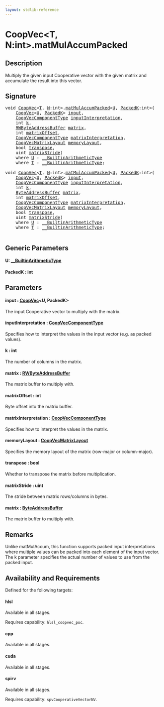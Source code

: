 ```yaml
---
layout: stdlib-reference
---
```


# CoopVec\<T, N:int\>\.matMulAccumPacked

## Description

Multiply the given input Cooperative vector with the given matrix and accumulate the result into this vector.



## Signature 

<pre>
<span class="code_keyword">void</span> <a href="index.html" class="code_type">CoopVec</a>&lt;<a href="index.html#typeparam-T" class="code_type">T</a>, <a href="index.html#decl-N" class="code_var">N</a>:<span class="code_keyword">int</span>&gt;.<a href="matmulaccumpacked-36b.html">matMulAccumPacked</a>&lt;<a href="matmulaccumpacked-36b.html#typeparam-U" class="code_type">U</a>, <a href="matmulaccumpacked-36b.html#decl-PackedK" class="code_var">PackedK</a>:<span class="code_keyword">int</span>&gt;(
    <a href="index.html" class="code_type">CoopVec</a>&lt;<a href="matmulaccumpacked-36b.html#typeparam-U" class="code_type">U</a>, <a href="matmulaccumpacked-36b.html#decl-PackedK" class="code_var">PackedK</a>&gt; <a href="matmulaccumpacked-36b.html#decl-input" class="code_param">input</a>,
    <a href="../coopveccomponenttype-047g/index.html" class="code_type">CoopVecComponentType</a> <a href="matmulaccumpacked-36b.html#decl-inputInterpretation" class="code_param">inputInterpretation</a>,
    <span class="code_keyword">int</span> <a href="matmulaccumpacked-36b.html#decl-k" class="code_param">k</a>,
    <a href="../rwbyteaddressbuffer-0126d/index.html" class="code_type">RWByteAddressBuffer</a> <a href="matmulaccumpacked-36b.html#decl-matrix" class="code_param">matrix</a>,
    <span class="code_keyword">int</span> <a href="matmulaccumpacked-36b.html#decl-matrixOffset" class="code_param">matrixOffset</a>,
    <a href="../coopveccomponenttype-047g/index.html" class="code_type">CoopVecComponentType</a> <a href="matmulaccumpacked-36b.html#decl-matrixInterpretation" class="code_param">matrixInterpretation</a>,
    <a href="../coopvecmatrixlayout-047d/index.html" class="code_type">CoopVecMatrixLayout</a> <a href="matmulaccumpacked-36b.html#decl-memoryLayout" class="code_param">memoryLayout</a>,
    <span class="code_keyword">bool</span> <a href="matmulaccumpacked-36b.html#decl-transpose" class="code_param">transpose</a>,
    <span class="code_keyword">uint</span> <a href="matmulaccumpacked-36b.html#decl-matrixStride" class="code_param">matrixStride</a>)
    <span class='code_keyword'>where</span> <a href="matmulaccumpacked-36b.html#typeparam-U" class="code_type">U</a> : <a href="../../interfaces/0_builtinarithmetictype-029j/index.html" class="code_type">__BuiltinArithmeticType</a>
    <span class='code_keyword'>where</span> <a href="index.html#typeparam-T" class="code_type">T</a> : <a href="../../interfaces/0_builtinarithmetictype-029j/index.html" class="code_type">__BuiltinArithmeticType</a>;

<span class="code_keyword">void</span> <a href="index.html" class="code_type">CoopVec</a>&lt;<a href="index.html#typeparam-T" class="code_type">T</a>, <a href="index.html#decl-N" class="code_var">N</a>:<span class="code_keyword">int</span>&gt;.<a href="matmulaccumpacked-36b.html">matMulAccumPacked</a>&lt;<a href="matmulaccumpacked-36b.html#typeparam-U" class="code_type">U</a>, <a href="matmulaccumpacked-36b.html#decl-PackedK" class="code_var">PackedK</a>:<span class="code_keyword">int</span>&gt;(
    <a href="index.html" class="code_type">CoopVec</a>&lt;<a href="matmulaccumpacked-36b.html#typeparam-U" class="code_type">U</a>, <a href="matmulaccumpacked-36b.html#decl-PackedK" class="code_var">PackedK</a>&gt; <a href="matmulaccumpacked-36b.html#decl-input" class="code_param">input</a>,
    <a href="../coopveccomponenttype-047g/index.html" class="code_type">CoopVecComponentType</a> <a href="matmulaccumpacked-36b.html#decl-inputInterpretation" class="code_param">inputInterpretation</a>,
    <span class="code_keyword">int</span> <a href="matmulaccumpacked-36b.html#decl-k" class="code_param">k</a>,
    <a href="../byteaddressbuffer-04b/index.html" class="code_type">ByteAddressBuffer</a> <a href="matmulaccumpacked-36b.html#decl-matrix" class="code_param">matrix</a>,
    <span class="code_keyword">int</span> <a href="matmulaccumpacked-36b.html#decl-matrixOffset" class="code_param">matrixOffset</a>,
    <a href="../coopveccomponenttype-047g/index.html" class="code_type">CoopVecComponentType</a> <a href="matmulaccumpacked-36b.html#decl-matrixInterpretation" class="code_param">matrixInterpretation</a>,
    <a href="../coopvecmatrixlayout-047d/index.html" class="code_type">CoopVecMatrixLayout</a> <a href="matmulaccumpacked-36b.html#decl-memoryLayout" class="code_param">memoryLayout</a>,
    <span class="code_keyword">bool</span> <a href="matmulaccumpacked-36b.html#decl-transpose" class="code_param">transpose</a>,
    <span class="code_keyword">uint</span> <a href="matmulaccumpacked-36b.html#decl-matrixStride" class="code_param">matrixStride</a>)
    <span class='code_keyword'>where</span> <a href="matmulaccumpacked-36b.html#typeparam-U" class="code_type">U</a> : <a href="../../interfaces/0_builtinarithmetictype-029j/index.html" class="code_type">__BuiltinArithmeticType</a>
    <span class='code_keyword'>where</span> <a href="index.html#typeparam-T" class="code_type">T</a> : <a href="../../interfaces/0_builtinarithmetictype-029j/index.html" class="code_type">__BuiltinArithmeticType</a>;

</pre>

## Generic Parameters

####  <a id="typeparam-U"></a>U: [\_\_BuiltinArithmeticType](../../interfaces/0_builtinarithmetictype-029j/index.html)
####  <a id="decl-PackedK"></a>PackedK  : int

## Parameters

####  <a id="decl-input"></a>input  : [CoopVec](index.html)\<U, PackedK\>
The input Cooperative vector to multiply with the matrix.

####  <a id="decl-inputInterpretation"></a>inputInterpretation  : [CoopVecComponentType](../coopveccomponenttype-047g/index.html)
Specifies how to interpret the values in the input vector (e.g. as packed values).

####  <a id="decl-k"></a>k  : int
The number of columns in the matrix.

####  <a id="decl-matrix"></a>matrix  : [RWByteAddressBuffer](../rwbyteaddressbuffer-0126d/index.html)
The matrix buffer to multiply with.

####  <a id="decl-matrixOffset"></a>matrixOffset  : int
Byte offset into the matrix buffer.

####  <a id="decl-matrixInterpretation"></a>matrixInterpretation  : [CoopVecComponentType](../coopveccomponenttype-047g/index.html)
Specifies how to interpret the values in the matrix.

####  <a id="decl-memoryLayout"></a>memoryLayout  : [CoopVecMatrixLayout](../coopvecmatrixlayout-047d/index.html)
Specifies the memory layout of the matrix (row-major or column-major).

####  <a id="decl-transpose"></a>transpose  : bool
Whether to transpose the matrix before multiplication.

####  <a id="decl-matrixStride"></a>matrixStride  : uint
The stride between matrix rows/columns in bytes.

####  <a id="decl-matrix"></a>matrix  : [ByteAddressBuffer](../byteaddressbuffer-04b/index.html)
The matrix buffer to multiply with.


## Remarks
Unlike matMulAccum, this function supports packed input interpretations where multiple values
can be packed into each element of the input vector. The k parameter specifies the actual number of
values to use from the packed input.


## Availability and Requirements

Defined for the following targets:

#### hlsl
Available in all stages.

Requires capability: `hlsl_coopvec_poc`.
#### cpp
Available in all stages.

#### cuda
Available in all stages.

#### spirv
Available in all stages.

Requires capability: `spvCooperativeVectorNV`.


